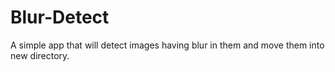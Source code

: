 # Blur-Detect
A simple app that will detect images having blur in them and move them into new directory.
